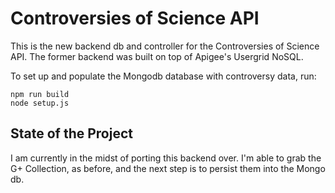 # Controversies of Science API

This is the new backend db and controller for the Controversies of Science API.  The former backend was built on top of Apigee's Usergrid NoSQL.

To set up and populate the Mongodb database with controversy data, run:

    npm run build
    node setup.js

## State of the Project

I am currently in the midst of porting this backend over.  I'm able to grab the G+ Collection, as before, and the next step is to persist them into the Mongo db.
